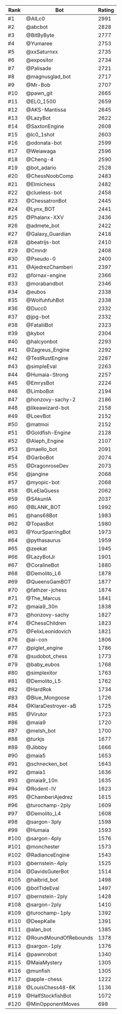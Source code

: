 Rank|Bot|Rating
---|---|---
#1|@AILc0|2991
#2|@abcbot|2828
#3|@BitByByte|2777
#4|@Yumaree|2753
#5|@xxSaturnxx|2735
#6|@expositor|2734
#7|@Palisade|2721
#8|@magnusglad_bot|2717
#9|@Mr-Bob|2707
#10|@pawn_git|2665
#11|@ELO_1500|2659
#12|@AKS-Mantissa|2645
#13|@LazyBot|2622
#14|@SaxtonEngine|2608
#15|@lc0_1shot|2603
#16|@odonata-bot|2599
#17|@Weiawaga|2596
#18|@Cheng-4|2590
#19|@bot_adario|2528
#20|@ChessNoobComp|2483
#21|@Elmichess|2482
#22|@clueless-bot|2458
#23|@ChessatronBot|2445
#24|@Lynx_BOT|2441
#25|@Phalanx-XXV|2436
#26|@admete_bot|2422
#27|@Galaxy_Guardian|2418
#28|@beatrijs-bot|2410
#29|@Cmndr|2408
#30|@Pseudo-0|2400
#31|@AjedrezChamberi|2397
#32|@fornax-engine|2366
#33|@morabandbot|2346
#34|@eubos|2338
#35|@WolfuhfuhBot|2338
#36|@Ducc0|2332
#37|@jpg-bot|2332
#38|@FataliiBot|2323
#39|@kybot|2304
#40|@halcyonbot|2293
#41|@Zagreus_Engine|2292
#42|@TestRustEngine|2287
#43|@simpleEval|2263
#44|@Humaia-Strong|2257
#45|@EmrysBot|2224
#46|@LimboBot|2194
#47|@honzovy-sachy-2|2186
#48|@likeawizard-bot|2158
#49|@LoevBot|2152
#50|@matmoi|2152
#51|@Goldfish-Engine|2128
#52|@Aleph_Engine|2107
#53|@maello_bot|2091
#54|@GarboBot|2074
#55|@DragonroseDev|2073
#56|@jangine|2068
#57|@myopic-bot|2068
#58|@LeElaGuess|2062
#59|@SAkunIA|2037
#60|@BLANK_BOT|1992
#61|@hans68Bot|1983
#62|@TopasBot|1980
#63|@YourSparringBot|1973
#64|@pythasaurus|1959
#65|@zeekat|1945
#66|@LazyBotJr|1901
#67|@CoralineBot|1880
#68|@Demolito_L6|1878
#69|@QueensGamBOT|1877
#70|@fathzer-jchess|1874
#71|@The_Marcus|1841
#72|@maia9_30n|1838
#73|@honzovy-sachy|1827
#74|@ChessChildren|1823
#75|@FelixLeonidovich|1821
#76|@ai-con|1806
#77|@piglet_engine|1786
#78|@sudobot_chess|1773
#79|@baby_eubos|1768
#80|@simplexitor|1763
#81|@Demolito_L5|1762
#82|@HardRok|1734
#83|@Blue_Mongoose|1726
#84|@KlaraDestroyer-aB|1725
#85|@Virutor|1723
#86|@maia9|1720
#87|@melsh_bot|1700
#88|@turkjs|1677
#89|@Jibbby|1666
#90|@maia5|1653
#91|@schnecken_bot|1643
#92|@maia1|1636
#93|@maia9_10n|1635
#94|@Rodent-IV|1623
#95|@ChamberiAjedrez|1615
#96|@turochamp-2ply|1609
#97|@Demolito_L4|1608
#98|@sargon-3ply|1598
#99|@Humaia|1593
#100|@sargon-4ply|1576
#101|@monchester|1573
#102|@RadianceEngine|1543
#103|@bernstein-4ply|1525
#104|@DavidsGuterBot|1514
#105|@haibrid_bot|1498
#106|@botTideEval|1497
#107|@bernstein-2ply|1428
#108|@sargon-2ply|1410
#109|@turochamp-1ply|1392
#110|@DeepKalle|1391
#111|@alan_bot|1385
#112|@RoundMoundOfRebounds|1378
#113|@sargon-1ply|1376
#114|@pawnrobot|1340
#115|@MaiaMystery|1305
#116|@munfish|1305
#117|@apple-chess|1222
#118|@LouisChess48-6K|1136
#119|@HalfStockfishBot|1072
#120|@MinOpponentMoves|698

